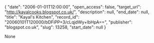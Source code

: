 {
  "date": "2006-01-01T12:00:00", 
  "open_access": false, 
  "target_url": "http://kayalcooks.blogspot.co.uk/", 
  "description": null, 
  "end_date": null, 
  "title": "Kayal's Kitchen", 
  "record_id": "20060101T120000/bDFiPP+3/cLqjdWy+lbHpA==", 
  "publisher": "blogspot.co.uk", 
  "slug": 13258, 
  "start_date": null
}

None